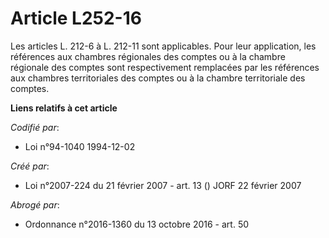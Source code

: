 # Article L252-16

Les articles L. 212-6 à L. 212-11 sont applicables. Pour leur application, les références aux chambres régionales des comptes
ou à la chambre régionale des comptes sont respectivement remplacées par les références aux chambres territoriales des
comptes ou à la chambre territoriale des comptes.

**Liens relatifs à cet article**

_Codifié par_:

  - Loi n°94-1040 1994-12-02

_Créé par_:

  - Loi n°2007-224 du 21 février 2007 - art. 13 () JORF 22 février 2007

_Abrogé par_:

  - Ordonnance n°2016-1360 du 13 octobre 2016 - art. 50
